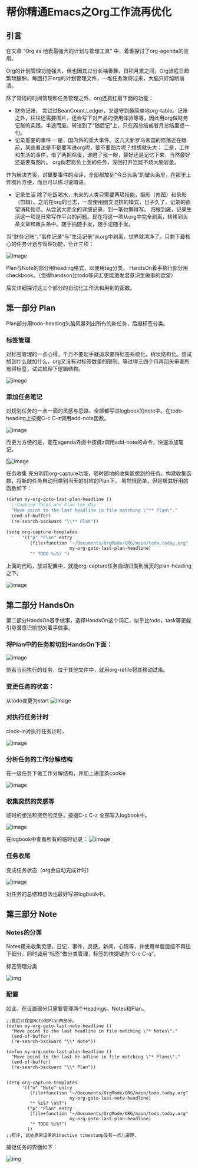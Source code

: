 # 帮你精通Emacs之Org工作流再优化
## 引言
在文章 “Org as 地表最强大的计划与管理工具” 中，着重探讨了org-agenda的应用。

Org的计划管理功能强大，但也因其过分长袖善舞，日积月累之间，Org流程日趋繁琐臃肿。每回打开org的计划管理文件，一堆任务泼将过来，大脑只好熔断崩溃。

除了常规的时间管理和任务管理之外，org还肩扛着下面的功能：

- 财务记账，
   尝试过BeanCount,Ledger，又退守到最简单地org-table。记账之外，往往还需要图片，还会写下对产品的使用体验等等，因此用org做财务记账的实践，半途而废。转进到了“随后记”上，只在周总结或者月总结里提一句。
- 记录重要的事件
   一是，国内外的重大事件。这几天新罗马帝国的陨落近在眼前，某些看法是不是要写进org呢，要不要图片呢？想想就头大；
   二是，工作和生活的事件，借了两把鸡蛋，谁瞪了我一眼，最好还是记忆下来，当然最好还是要有图片。
org倘若肩负上面的任务，没回打开岂能不烧大脑容量。

作为解决方案，对重要事件的点评，全部都放到“今日头条”的微头条里，在那里上传图片方便，而且可以练习说暗语。
- 记录生活
   除了吃饭喝水，未来的人类只需要两项技能，摄影（修图）和录影（剪辑）。之前在org的日志，一度使用图文混排的模式，日子久了，记录的欲望消耗殆尽。从尝试大而全的详细记录，到一笔也懒得写。
   归根到底，记录生活这一项是日常写作平台的问题。现在将这一项从org中完全剥离，转移到头条文章和微头条中。随手拍随手发，随手记随手发。

当”财务记账“，”事件记录“与”生活记录“从org中剥离，世界就清净了。只剩下最核心的任务计划与管理功能，合计三项：

![image](images/0392c83950cdc586edffc4ddf70ed94fce909db7_2_517x206.png)

Plan与Note的部分用heading格式，以便用tag分类。
 HandsOn着手执行部分用checkbook。（觉得handson比todo等词汇更能激发潜意识里做事的欲望）

后文详细探讨这三个部分的自动化工作流和用到的函数。

## 第一部分 Plan

Plan部分用todo-heading头脑风暴列出所有的新任务，后缀标签分类。

### 标签管理
 对标签管理的一点心得。千万不要起手就追求要将标签系统化，树状结构化。尝试想到什么就加什么，org又没有对标签数量的限制。等过得三四个月再回头审查所有得标签，试试梳理下逻辑结构。

![image](images/40c5bc1b283f028f5f202af0fcba4b990d5200cb.png)

### 添加任务笔记
 对规划任务的一点一滴的灵感与思路，全部都写进logbook的note中。在todo-heading上按键C-c C–z调用add-note函数。

![image](images/cb1726aa714774be8be59048fe20d8698a4ede38.png)

而更为方便的是，能在agenda界面中按键z调用add-note的命令，快速添加笔记。

[![image](images/12e91ccad9fac76a4958a0e1cfaaf5548418522f.png)

任务收集 充分利用org-capture功能，随时随地的收集能想到的任务。构建收集函数，将新的任务自动归类到当天的对应的Plan下。 虽然很简单，但是极其好用的函数如下：

```scheme
(defun my-org-goto-last-plan-headline ()
  ;;Capture Tasks and Plan the day
  "Move point to the last headline in file matching \"** Plan\"."
  (end-of-buffer)
  (re-search-backward "\\** Plan"))

(setq org-capture-templates
      '(("p" "Plan" entry
         (file+function "~/Documents/OrgMode/ORG/main/todo.today.org"
                        my-org-goto-last-plan-headline)
         "* TODO %i%? ")
```

上面的代码，放进配置中，就能org-capture任务自动归类到当天的plan-heading之下。

![image](images/019c0db19464e1dc660a1ad6e71a24f4e1ebe46f_2_690x115.png)



## 第二部分 HandsOn

第二部分HandsOn着手做事，选择HandsOn这个词汇，似乎比todo，task等更能引导潜意识愉悦的着手做事。

### 将Plan中的任务剪切到HandsOn下面：

![image](images/e2fe9591a373a40fab017a8f3d1799d6601e524d_2_517x123.png)

 倘若当前执行的任务，位于其他文件中，就用org-refile将其移动过来。

### 变更任务的状态：

从todo变更为start
 ![image](images/141789cc679a4c4031de8301d7e548874f35c62d.png)

### 对执行任务计时

clock-in对执行任务计时，

![image](images/7a0cec7dafa2a702489cc89f3665fe3b785948c4_2_517x199.png)



### 分析任务的工作分解结构

在一级任务下做工作分解结构，并加上进度条cookie

![image](images/1fd2b018fc27876ac726fec61e564c55383b1e3d.png)

### 收集突然的灵感等

临时的想法和突然的灵感，按键C-c C-z 全部写入logbook中。

![image](images/ea9d3ff377422863f46affaa5387db2bb2960fae_2_517x295.png)

在logbook中查看所有的临时记录：
![image](images/d6fae0f2224a415339db546017d7b3fd7b02ce6d_2_517x289.png)

### 任务收尾

变成任务状态（org会自动完成计时）

![image](images/787f1ac07192d5d2193a281e53da951c8d482a80_2_517x171.png)

对任务的总结和想法也最好写进logbook中。

## 第三部分 Note

### Notes的分类

Notes用来收集灵感，日记，事件，灵感，新闻，心情等，并使用单层层级不再往下细分，同时调用“标签”做分类管理，标签的快捷键为“C-c C-q”。

标签管理分类

![img](https://p6-tt-ipv6.byteimg.com/img/pgc-image/aa887a587616427d87d8a457f0c8b06d~tplv-tt-shrink:640:0.image)

### 配置

如此，在设置部分只需要管理两个Headings，Notes和Plan。

```
;;最后只保留Note和Plan两部分。
(defun my-org-goto-last-note-headline ()
  "Move point to the last headline in file matching \"* Notes\"."
  (end-of-buffer)
  (re-search-backward "\\* Note"))

(defun my-org-goto-last-plan-headline ()
  "Move point to the last he adline in file matching \"* Plans\"."
  (end-of-buffer)
  (re-search-backward "\\* Plan"))


(setq org-capture-templates
      '(("n" "Note" entry
         (file+function "~/Documents/OrgMode/ORG/main/todo.today.org"
                        my-org-goto-last-note-headline)
         "* %i%? \n%T")
        ("p" "Plan" entry
         (file+function "~/Documents/OrgMode/ORG/main/todo.today.org"
                        my-org-goto-last-plan-headline)
         "* TODO %i%?")
        ))
;;短评, 此处原来设置的inactive timestamp没有一点儿道理.
```

捕捉任务的界面如下：

![img](https://p6-tt-ipv6.byteimg.com/img/pgc-image/d669abfeef6749349a1e22f7832551b9~tplv-tt-shrink:640:0.image)